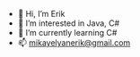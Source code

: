 - 👋 Hi, I’m Erik
- 👀 I’m interested in Java, C#
- 🌱 I’m currently learning C#
- 📫 mikayelyanerik@gmail.com 

<!---
miker86/miker86 is a ✨ special ✨ repository because its `README.md` (this file) appears on your GitHub profile.
You can click the Preview link to take a look at your changes.
--->
